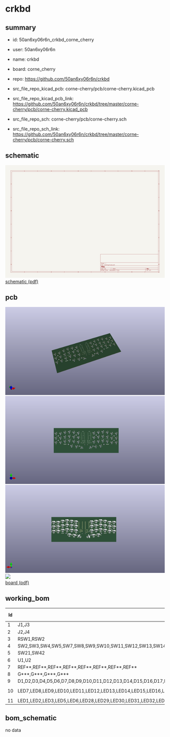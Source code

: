 # crkbd
 
## summary 
* id: 50an6xy06r6n_crkbd_corne_cherry
* user: 50an6xy06r6n
* name: crkbd
* board: corne_cherry
* repo: https://github.com/50an6xy06r6n/crkbd
* src_file_repo_kicad_pcb: corne-cherry/pcb/corne-cherry.kicad_pcb
* src_file_repo_kicad_pcb_link: https://github.com/50an6xy06r6n/crkbd/tree/master/corne-cherry/pcb/corne-cherry.kicad_pcb


* src_file_repo_sch: corne-cherry/pcb/corne-cherry.sch
* src_file_repo_sch_link: https://github.com/50an6xy06r6n/crkbd/tree/master/corne-cherry/pcb/corne-cherry.sch

## schematic  
![](working_schematic_600.png)  
[schematic (pdf)](working_schematic.pdf)  

## pcb  
![](working_3d_600.png) 
![](working_3d_front_600.png)  
![](working_3d_back_600.png)  
![](working_600.png)  
[board (pdf)](working.pdf)  

## working_bom
| Id | Designator | Footprint | Quantity | Designation | Supplier and ref |  | None | 
| --- | --- | --- | --- | --- | --- | --- | --- | 
| 1 | J1,J3 | MJ-4PP-9_1side | 2 | MJ-4PP-9 |  |  | [''] | 
| 2 | J2,J4 | OLED_1side | 2 | OLED |  |  | [''] | 
| 3 | RSW1,RSW2 | ResetSW_1side | 2 | SW_PUSH |  |  | [''] | 
| 4 | SW2,SW3,SW4,SW5,SW7,SW8,SW9,SW10,SW11,SW12,SW13,SW14,SW15,SW16,SW17,SW18,SW19,SW20,SW37,SW38,SW39,SW40,SW41,SW25,SW26,SW28,SW24,SW29,SW35,SW36,SW22,SW23,SW30,SW31,SW32,SW33,SW34,SW1,SW6,SW27 | CherryMX_Hotswap | 40 | SW_PUSH |  |  | [''] | 
| 5 | SW21,SW42 | CherryMX_Hotswap_1.5u | 2 | SW_PUSH |  |  | [''] | 
| 6 | U1,U2 | ProMicro_v3 | 2 | ProMicro |  |  | [''] | 
| 7 | REF**,REF**,REF**,REF**,REF**,REF**,REF**,REF** | Breakaway_Tabs | 8 | Breakaway_Tabs |  |  | [''] | 
| 8 | G***,G***,G***,G*** | corne-logo-horizontal | 4 | LOGO |  |  | [''] | 
| 9 | D1,D2,D3,D4,D5,D6,D7,D8,D9,D10,D11,D12,D13,D14,D15,D16,D17,D18,D19,D20,D21,D23,D24,D25,D27,D28,D29,D30,D31,D32,D33,D34,D35,D36,D37,D38,D39,D40,D41,D42,D22,D26 | D3_SMD_v2 | 42 | D |  |  | [''] | 
| 10 | LED7,LED8,LED9,LED10,LED11,LED12,LED13,LED14,LED15,LED16,LED17,LED18,LED19,LED20,LED21,LED22,LED24,LED27,LED43,LED44,LED45,LED46,LED47,LED48,LED49,LED50,LED51,LED52,LED53,LED25,LED26,LED23,LED34,LED35,LED36,LED37,LED38,LED39,LED40,LED41,LED42,LED54 | YS-SK6812MINI-E | 42 | YS-SK6812MINI-E |  |  | [''] | 
| 11 | LED1,LED2,LED3,LED5,LED6,LED28,LED29,LED30,LED31,LED32,LED33,LED4 | LED_WS2812B_PLCC4_5.0x5.0mm_P3.2mm | 12 | WS2812B |  |  | [''] | 


## bom_schematic
no data



